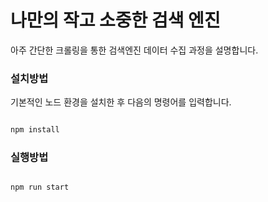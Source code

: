# 나만의 작고 소중한 검색 엔진

아주 간단한 크롤링을 통한 검색엔진 데이터 수집 과정을 설명합니다.

### 설치방법
기본적인 노드 환경을 설치한 후 다음의 명령어를 입력합니다.

```bash

npm install

```

### 실행방법

```bash

npm run start

```

